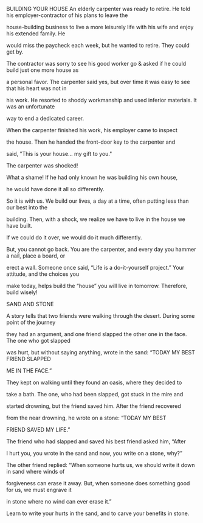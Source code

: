 


BUILDING YOUR HOUSE
An elderly carpenter was ready to retire. He told his
employer-contractor of his plans to leave the

house-building business to live a more leisurely life with his wife and
enjoy his extended family. He

would miss the paycheck each week, but he wanted to retire. They could
get by.

The contractor was sorry to see his good worker go & asked if he could
build just one more house as

a personal favor. The carpenter said yes, but over time it was easy to
see that his heart was not in

his work. He resorted to shoddy workmanship and used inferior materials.
It was an unfortunate

way to end a dedicated career.

When the carpenter finished his work, his employer came to inspect

the house. Then he handed the front-door key to the carpenter and

said, "This is your house... my gift to you."

The carpenter was shocked!

What a shame! If he had only known he was building his own house,

he would have done it all so differently.

So it is with us. We build our lives, a day at a time, often putting
less than our best into the

building. Then, with a shock, we realize we have to live in the house we
have built.

If we could do it over, we would do it much differently.

But, you cannot go back. You are the carpenter, and every day you hammer
a nail, place a board, or

erect a wall. Someone once said, “Life is a do-it-yourself project.”
Your attitude, and the choices you

make today, helps build the “house” you will live in tomorrow.
Therefore, build wisely!

SAND AND STONE

A story tells that two friends were walking through the desert. During
some point of the journey

they had an argument, and one friend slapped the other one in the face.
The one who got slapped

was hurt, but without saying anything, wrote in the sand: “TODAY MY BEST
FRIEND SLAPPED

ME IN THE FACE.”

They kept on walking until they found an oasis, where they decided to

take a bath. The one, who had been slapped, got stuck in the mire and

started drowning, but the friend saved him. After the friend recovered

from the near drowning, he wrote on a stone: “TODAY MY BEST

FRIEND SAVED MY LIFE.”

The friend who had slapped and saved his best friend asked him, “After

I hurt you, you wrote in the sand and now, you write on a stone, why?”

The other friend replied: “When someone hurts us, we should write it
down in sand where winds of

forgiveness can erase it away. But, when someone does something good for
us, we must engrave it

in stone where no wind can ever erase it.”

Learn to write your hurts in the sand, and to carve your benefits in
stone.


